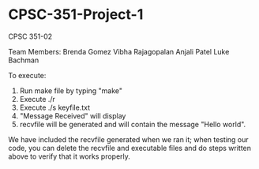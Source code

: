 # CPSC-351-Project-1


CPSC 351-02

Team Members:
Brenda Gomez
Vibha Rajagopalan
Anjali Patel
Luke Bachman

To execute:

1. Run make file by typing "make"
2. Execute ./r
3. Execute ./s keyfile.txt
4. "Message Received" will display
5. recvfile will be generated and will contain the message "Hello world".

We have included the recvfile generated when we ran it; when testing our code,
you can delete the recvfile and executable files and do steps written above to
verify that it works properly.
